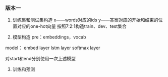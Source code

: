 ### 版本一
1. 训练集和测试集构造
x——words对应的ids
y——答案对应的开始和结束的位置对应的one-hot向量
按照7:2:1构造train、dev、test集合

2. 模型构造
pre：embeddings，vocab

model：
embed layer
lstm layer
softmax layer

对start和end分别使用一次上述模型



3. 训练和预测



